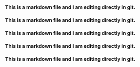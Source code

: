### This is a markdown file and I am editing directly in git.

### This is a markdown file and I am editing directly in git.

### This is a markdown file and I am editing directly in git.

### This is a markdown file and I am editing directly in git.

### This is a markdown file and I am editing directly in git.

